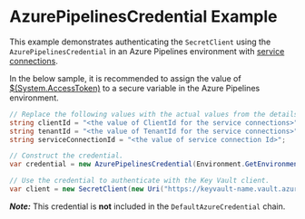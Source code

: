 # AzurePipelinesCredential Example

This example demonstrates authenticating the `SecretClient` using the `AzurePipelinesCredential` in an Azure Pipelines environment with [service connections](https://learn.microsoft.com/azure/devops/pipelines/library/service-endpoints).

In the below sample, it is recommended to assign the value of [$(System.AccessToken)](https://learn.microsoft.com/azure/devops/pipelines/build/variables?view=azure-devops&tabs=yaml#systemaccesstoken) to a secure variable in the Azure Pipelines environment.

```C# Snippet:AzurePipelinesCredential_Example
// Replace the following values with the actual values from the details for your service connection.
string clientId = "<the value of ClientId for the service connections>";
string tenantId = "<the value of TenantId for the service connections>";
string serviceConnectionId = "<the value of service connection Id>";

// Construct the credential.
var credential = new AzurePipelinesCredential(Environment.GetEnvironmentVariable("SYSTEM_ACCESSTOKEN"), clientId, tenantId, serviceConnectionId);

// Use the credential to authenticate with the Key Vault client.
var client = new SecretClient(new Uri("https://keyvault-name.vault.azure.net/"), credential);
```

***Note:*** This credential is **not** included in the `DefaultAzureCredential` chain.
